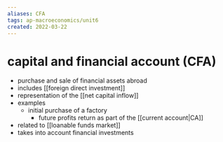 ```yaml
---
aliases: CFA
tags: ap-macroeconomics/unit6 
created: 2022-03-22
---
```


# capital and financial account (CFA)

- purchase and sale of financial assets abroad
- includes [[foreign direct investment]]
- representation of the [[net capital inflow]]
- examples
	- initial purchase of a factory
		- future profits return as part of the [[current account|CA]]
- related to [[loanable funds market]]
- takes into account financial investments 
